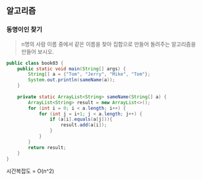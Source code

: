 ## 알고리즘

### 동명이인 찾기

> n명의 사람 이름 중에서 같은 이름을 찾아 집합으로 만들어 돌려주는 알고리즘을 만들어 보시오.

```java
public class book03 {  
    public static void main(String[] args) {  
        String[] a = {"Tom", "Jerry", "Mike", "Tom"};  
        System.out.println(sameName(a));  
    }  
  
    private static ArrayList<String> sameName(String[] a) {  
        ArrayList<String> result = new ArrayList<>();  
        for (int i = 0; i < a.length; i++) {  
            for (int j = i+1; j < a.length; j++) {  
                if (a[i].equals(a[j])){  
                    result.add(a[i]);  
                }  
            }  
        }  
        return result;  
    }  
}
```


시간복잡도 = O(n^2)
